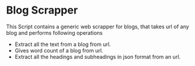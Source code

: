 # Blog Scrapper

This Script contains a generic web scrapper for blogs,
that takes url of any blog and performs following operations

- Extract all the text from a blog from url.
- Gives word count of a blog from url.
- Extract all the headings and subheadings in json format from an url.